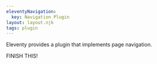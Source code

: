 ```yaml
---
eleventyNavigation:
  key: Navigation Plugin
layout: layout.njk
tags: plugin
---
```


Eleventy provides a plugin that implements page navigation.

FINISH THIS!
